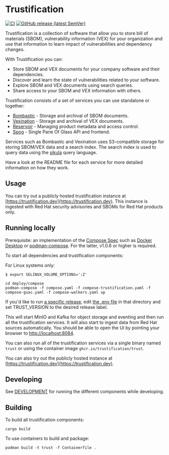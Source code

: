 # Trustification

[![CI](https://github.com/trustification/trustification/workflows/CI/badge.svg)](https://github.com/trustification/trustification/actions?query=workflow%3A%22CI%22)
[![GitHub release (latest SemVer)](https://img.shields.io/github/v/tag/trustification/trustification?sort=semver)](https://github.com/trustification/trustification/releases)


Trustification is a collection of software that allow you to store bill of materials (SBOM), vulnerability information (VEX) for your organization and use that information to learn impact of vulnerabilities and dependency changes.

With Trustification you can:

* Store SBOM and VEX documents for your company software and their dependencies.
* Discover and learn the state of vulnerabilities related to your software.
* Explore SBOM and VEX documents using search queries.
* Share access to your SBOM and VEX information with others.

Trustification consists of a set of services you can use standalone or together:

* [Bombastic](bombastic/README.md) - Storage and archival of SBOM documents.
* [Vexination](vexination/README.md) - Storage and archival of VEX documents.
* [Reservoir](reservoir) - Managing product metadata and access control.
* [Spog](spog) - Single Pane Of Glass API and frontend.

Services such as Bombastic and Vexination uses S3-compatible storage for storing SBOM/VEX data and a search index. The search index is used to query data using the [sikula](https://github.com/ctron/sikula) query language.

Have a look at the README file for each service for more detailed information on how they work.

## Usage

You can try out a publicly hosted trustification instance at [https://trustification.dev](https://trustification.dev). This instance is ingested with Red Hat security advisories and SBOMs for Red Hat products only.

## Running locally

Prerequisite: an implementation of the [Compose
Spec](https://www.compose-spec.io/) such as [Docker
Desktop](https://www.docker.com/products/docker-desktop/) or
[podman-compose](https://github.com/containers/podman-compose). For
the latter, v1.0.6 or higher is required.

To start all dependencies and trustification components:

For Linux systems only:
``` shell
$ export SELINUX_VOLUME_OPTIONS=':Z'
```

``` shell
cd deploy/compose
podman-compose -f compose.yaml -f compose-trustification.yaml -f compose-guac.yaml -f compose-walkers.yaml up
```

If you'd like to run [a specific
release](https://github.com/trustification/trustification/releases),
edit [the .env file](deploy/compose/.env) in that directory and
set TRUST_VERSION to the desired release label.

This will start MinIO and Kafka for object storage and eventing and
then run all the trustification services. It will also start to ingest
data from Red Hat sources automatically. You should be able to open
the UI by pointing your browser to
[http://localhost:8084](http://localhost:8084).

You can also run all of the trustification services via a single binary named `trust` or using the container image `ghcr.io/trustification/trust`. 

You can also try out the publicly hosted instance at [https://trustification.dev](https://trustification.dev).

## Developing

See [DEVELOPMENT](DEVELOPING.md) for running the different components while developing.

## Building

To build all trustification components:

``` shell
cargo build
```

To use containers to build and package:

``` shell
podman build -t trust -f Containerfile .
```
